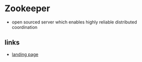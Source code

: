 # Zookeeper

- open sourced server which enables highly reliable distributed coordination

## links

- [landing page](https://zookeeper.apache.org/)
